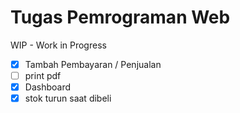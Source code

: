 # Tugas Pemrograman Web

WIP - Work in Progress
- [x] Tambah Pembayaran / Penjualan
- [ ] print pdf
- [x] Dashboard
- [x] stok turun saat dibeli
